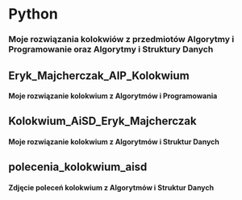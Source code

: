 # Python
### Moje rozwiązania kolokwiów z przedmiotów Algorytmy i Programowanie oraz Algorytmy i Struktury Danych
## Eryk_Majcherczak_AIP_Kolokwium
#### Moje rozwiązanie kolokwium z Algorytmów i Programowania
## Kolokwium_AiSD_Eryk_Majcherczak
#### Moje rozwiązanie kolokwium z Algorytmów i Struktur Danych
## polecenia_kolokwium_aisd
#### Zdjęcie poleceń kolokwium z Algorytmów i Struktur Danych
